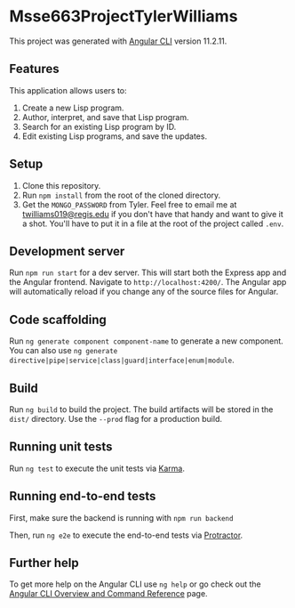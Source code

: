 # Msse663ProjectTylerWilliams

This project was generated with [Angular CLI](https://github.com/angular/angular-cli) version 11.2.11.

## Features

This application allows users to: 

1. Create a new Lisp program.
1. Author, interpret, and save that Lisp program. 
1. Search for an existing Lisp program by ID. 
1. Edit existing Lisp programs, and save the updates.

## Setup

1. Clone this repository.
1. Run `npm install` from the root of the cloned directory. 
1. Get the `MONGO_PASSWORD` from Tyler. Feel free to email me at twilliams019@regis.edu if you don't have that handy and want to give it a shot. You'll have to put it in a file at the root of the project called `.env`. 

## Development server

Run `npm run start` for a dev server. This will start both the Express app and the Angular frontend. Navigate to `http://localhost:4200/`. The Angular app will automatically reload if you change any of the source files for Angular.

## Code scaffolding

Run `ng generate component component-name` to generate a new component. You can also use `ng generate directive|pipe|service|class|guard|interface|enum|module`.

## Build

Run `ng build` to build the project. The build artifacts will be stored in the `dist/` directory. Use the `--prod` flag for a production build.

## Running unit tests

Run `ng test` to execute the unit tests via [Karma](https://karma-runner.github.io).

## Running end-to-end tests

First, make sure the backend is running with `npm run backend`

Then, run `ng e2e` to execute the end-to-end tests via [Protractor](http://www.protractortest.org/).

## Further help

To get more help on the Angular CLI use `ng help` or go check out the [Angular CLI Overview and Command Reference](https://angular.io/cli) page.
